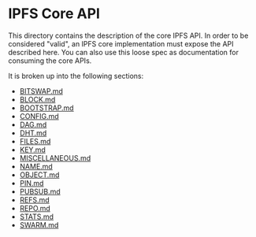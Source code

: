 # IPFS Core API

This directory contains the description of the core IPFS API. In order to be considered "valid", an IPFS core implementation must expose the API described here. You can also use this loose spec as documentation for consuming the core APIs.

It is broken up into the following sections:

* [BITSWAP.md](BITSWAP.md)
* [BLOCK.md](BLOCK.md)
* [BOOTSTRAP.md](BOOTSTRAP.md)
* [CONFIG.md](CONFIG.md)
* [DAG.md](DAG.md)
* [DHT.md](DHT.md)
* [FILES.md](FILES.md)
* [KEY.md](KEY.md)
* [MISCELLANEOUS.md](MISCELLANEOUS.md)
* [NAME.md](NAME.md)
* [OBJECT.md](OBJECT.md)
* [PIN.md](PIN.md)
* [PUBSUB.md](PUBSUB.md)
* [REFS.md](REFS.md)
* [REPO.md](REPO.md)
* [STATS.md](STATS.md)
* [SWARM.md](SWARM.md)
